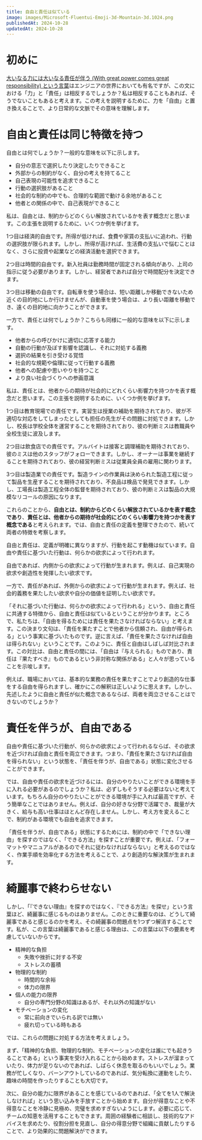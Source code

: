 ```yaml
---
title: 自由と責任は似ている
image: images/Microsoft-Fluentui-Emoji-3d-Mountain-3d.1024.png
publishedAt: 2024-10-28
updatedAt: 2024-10-28
---
```

# 初めに

[大いなる力には大いなる責任が伴う (With great power comes great responsibility) という言葉](https://ja.wikipedia.org/wiki/Sudo)はエンジニアの世界においても有名ですが、この文における「力」と「責任」は相反するでしょうか？私は相反することもあれば、そうでないこともあると考えます。この考えを説明するために、力を「自由」と置き換えることで、より日常的な文脈でその意味を理解します。

# 自由と責任は同じ特徴を持つ

自由とは何でしょうか？一般的な意味を以下に示します。

-   自分の意志で選択したり決定したりできること
-   外部からの制約がなく、自分の考えを持てること
-   自己表現の可能性を追求できること
-   行動の選択肢があること
-   社会的な制約の中でも、合理的な範囲で動ける余地があること
-   他者との関係の中で、自己表現ができること

私は、自由とは、制約からどのくらい解放されているかを表す概念だと思います。この主張を説明するために、いくつか例を挙げます。

1つ目は経済的自由です。所得が低ければ、食費や家賃の支払いに追われ、行動の選択肢が限られます。しかし、所得が高ければ、生活費の支払いで悩むことはなく、さらに投資や起業などの経済活動を選択できます。

2つ目は時間的自由です。新入社員は勤務時間が固定される傾向があり、上司の指示に従う必要があります。しかし、経営者であれば自分で時間配分を決定できます。

3つ目は移動の自由です。自転車を使う場合は、短い距離しか移動できないため近くの目的地にしか行けませんが、自動車を使う場合は、より長い距離を移動でき、遠くの目的地に向かうことができます。

一方で、責任とは何でしょうか？こちらも同様に一般的な意味を以下に示します。

-   他者からの呼びかけに適切に応答する能力
-   自動の行動が及ぼす影響を認識し、それに対処する義務
-   選択の結果を引き受ける覚悟
-   社会的な規範や倫理に従って行動する義務
-   他者への配慮や思いやりを持つこと
-   より良い社会づくりへの参画意識

私は、責任とは、他者からの期待が社会的にどれくらい影響力を持つかを表す概念だと思います。この主張を説明するために、いくつか例を挙げます。

1つ目は教育現場での責任です。実習生は授業の補助を期待されており、彼が不適切な対応をしてしまったとしても担任の先生がその問題に対処できます。しかし、校長は学校全体を運営することを期待されており、彼の判断ミスは教職員や全校生徒に波及します。

2つ目は飲食店での責任です。アルバイトは接客と調理補助を期待されており、彼のミスは他のスタッフがフォローできます。しかし、オーナーは事業を継続することを期待されており、彼の経営判断ミスは従業員全員の雇用に関わります。

3つ目は製造業での責任です。製造ラインの作業員は決められた製造工程に従って製品を生産することを期待されており、不良品は検品で発見できます。しかし、工場長は製造工程全体の監督を期待されており、彼の判断ミスは製品の大規模なリコールの原因になります。

これらのことから、**自由とは、制約からどのくらい解放されているかを表す概念であり**、**責任とは、他者からの期待が社会的にどのくらい影響力を持つかを表す概念である**と考えられます。では、自由と責任の定義を整理できたので、続いて両者の特徴を考察します。

自由と責任は、定義が明確に異なりますが、行動を起こす動機は似ています。自由や責任に基づいた行動は、何らかの欲求によって行われます。

自由であれば、内側からの欲求によって行動が生まれます。例えば、自己実現の欲求や創造性を発揮したい欲求です。

一方で、責任があれば、外側からの欲求によって行動が生まれます。例えば、社会的義務を果たしたい欲求や自分の価値を証明したい欲求です。

「それに基づいた行動は、何らかの欲求によって行われる」という、自由と責任に共通する特徴から、自由と責任は似ているということが分かります。ところで、私たちは、「自由を得るためには責任を果たさなければならない」と考えます。この決まり文句は、「責任を果たすことで他者から信頼され、自由が得られる」という事実に基づいたものです。逆に言えば、「責任を果たさなければ自由は得られない」ということです。このように、責任と自由はしばしば対比されます。この対比は、自由と責任の間には、「自由は『与えられる』ものであり、責任は『果たすべき』ものであるという非対称な関係がある」と人々が思っていることを示唆します。

例えば、職場においては、基本的な業務の責任を果たすことでより創造的な仕事をする自由を得られますし、確かにこの解釈は正しいように思えます。しかし、先述したように自由と責任が似た概念であるならば、両者を両立させることはできないのでしょうか？

# 責任を伴うが、自由である

自由や責任に基づいた行動が、何らかの欲求によって行われるならば、その欲求を近づければ自由と責任を両立できます。つまり、「責任を果たさなければ自由を得られない」という状態を、「責任を伴うが、自由である」状態に変化させることができます。

では、自由や責任の欲求を近づけるには、自分のやりたいことができる環境を手に入れる必要があるのでしょうか？私は、必ずしもそうする必要はないと考えています。もちろん自分のやりたいことができる環境が手に入れば最高ですが、そう簡単なことではありません。例えば、自分の好きな分野で活躍でき、裁量が大きく、給与も高い仕事はほとんど存在しません。しかし、考え方を変えることで、制約がある環境でも自由を追求できます。

「責任を伴うが、自由である」状態にするためには、制約の中で「できない理由」を探すのではなく、「できる方法」を探すことが重要です。例えば、「フォーマットやマニュアルがあるのでそれに従わなければならない」と考えるのではなく、作業手順を効率化する方法を考えることで、より創造的な解決策が生まれます。

# 綺麗事で終わらせない

しかし、「『できない理由』を探すのではなく、『できる方法』を探せ」という言葉ほど、綺麗事に感じるものはありません。このときに重要なのは、どうして綺麗事であると感じるのかを考え、その綺麗事の問題点を1つずつ解消することです。私が、この言葉は綺麗事であると感じる理由は、この言葉は以下の要素を考慮していないからです。

-   精神的な負担
    -   失敗や挫折に対する不安
    -   ストレスの蓄積
-   物理的な制約
    -   時間的な余裕
    -   体力の限界
-   個人の能力の限界
    -   自分の専門分野の知識はあるが、それ以外の知識がない
-   モチベーションの変化
    -   常に前向きでいられる訳では無い
    -   疲れ切っている時もある

では、これらの問題に対処する方法を考えましょう。

まず、「精神的な負担、物理的な制約、モチベーションの変化は誰にでも起きうることである」という事実を受け入れることから始めます。ストレスが溜まっていたり、体力が足りないのであれば、しばらく休息を取るのもいいでしょう。業務が忙しくなり、バーンアウトしているのであれば、気分転換に運動をしたり、趣味の時間を作ったりすることも大切です。

次に、自分の能力に限界があることを感じているのであれば、「全てを1人で解決しなければ」という思い込みを手放すことから始めます。自分が得意なことや不得意なことを冷静に見極め、完璧を求めすぎないようにします。必要に応じて、チームの知恵を活用することもできます。周囲の経験者に相談し、技術的なアドバイスを求めたり、役割分担を見直し、自分の得意分野で組織に貢献したりすることで、より効果的に問題解決ができます。
